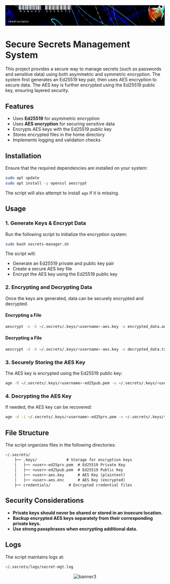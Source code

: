 <center><img src="doc/img/banner2.jpg" alt="banner2"></center>

# Secure Secrets Management System

This project provides a secure way to manage secrets (such as passwords and sensitive data) using both asymmetric and symmetric encryption. The system first generates an Ed25519 key pair, then uses AES encryption to secure data. The AES key is further encrypted using the Ed25519 public key, ensuring layered security.

## Features
- Uses **Ed25519** for asymmetric encryption
- Uses **AES encryption** for securing sensitive data
- Encrypts AES keys with the Ed25519 public key
- Stores encrypted files in the home directory
- Implements logging and validation checks

## Installation

Ensure that the required dependencies are installed on your system:

```bash
sudo apt update
sudo apt install -y openssl aescrypt
```

The script will also attempt to install `age` if it is missing.

## Usage

### 1. Generate Keys & Encrypt Data
Run the following script to initialize the encryption system:

```bash
sudo bash secrets-manager.sh
```

The script will:
- Generate an Ed25519 private and public key pair
- Create a secure AES key file
- Encrypt the AES key using the Ed25519 public key

### 2. Encrypting and Decrypting Data

Once the keys are generated, data can be securely encrypted and decrypted.

#### Encrypting a File
```bash
aescrypt -e -k ~/.secrets/.keys/<username>-aes.key -o encrypted_data.aes plaintext.txt
```

#### Decrypting a File
```bash
aescrypt -d -k ~/.secrets/.keys/<username>-aes.key -o decrypted_data.txt encrypted_data.aes
```

### 3. Securely Storing the AES Key
The AES key is encrypted using the Ed25519 public key:
```bash
age -R ~/.secrets/.keys/<username>-ed25pub.pem -o ~/.secrets/.keys/<username>-aes.enc ~/.secrets/.keys/<username>-aes.key
```

### 4. Decrypting the AES Key
If needed, the AES key can be recovered:
```bash
age -d -i ~/.secrets/.keys/<username>-ed25prv.pem -o ~/.secrets/.keys/<username>-aes.key ~/.secrets/.keys/<username>-aes.enc
```

## File Structure

The script organizes files in the following directories:

```
~/.secrets/
    ├── .keys/             # Storage for encryption keys
    │   ├── <user>-ed25prv.pem  # Ed25519 Private Key
    │   ├── <user>-ed25pub.pem  # Ed25519 Public Key
    │   ├── <user>-aes.key      # AES Key (plaintext)
    │   ├── <user>-aes.enc      # AES Key (encrypted)
    ├── credentials/        # Encrypted credential files
```

## Security Considerations
- **Private keys should never be shared or stored in an insecure location.**
- **Backup encrypted AES keys separately from their corresponding private keys.**
- **Use strong passphrases when encrypting additional data.**

## Logs
The script maintains logs at:
```bash
~/.secrets/logs/secret-mgt.log
```


<center><img src="doc/img/secrets_2.jpg" alt="banner3"></center>
